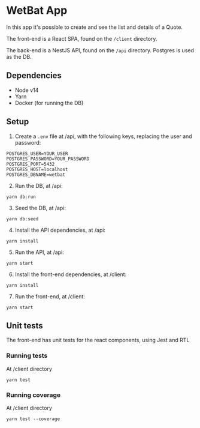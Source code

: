 # WetBat App

In this app it's possible to create and see the list and details of a Quote.

The front-end is a React SPA, found on the `/client` directory.

The back-end is a NestJS API, found on the `/api` directory. Postgres is used as the DB.

## Dependencies

- Node v14
- Yarn
- Docker (for running the DB)

## Setup

1. Create a `.env` file at /api, with the following keys, replacing the user and password:

```
POSTGRES_USER=YOUR_USER
POSTGRES_PASSWORD=YOUR_PASSWORD
POSTGRES_PORT=5432
POSTGRES_HOST=localhost
POSTGRES_DBNAME=wetbat
```

2. Run the DB, at /api:

```
yarn db:run
```

3. Seed the DB, at /api:

```
yarn db:seed
```

4. Install the API dependencies, at /api:

```
yarn install
```

5. Run the API, at /api:

```
yarn start
```

6. Install the front-end dependencies, at /client:

```
yarn install
```

7. Run the front-end, at /client:

```
yarn start
```

## Unit tests

The front-end has unit tests for the react components, using Jest and RTL

### Running tests

At /client directory

```
yarn test
```

### Running coverage

At /client directory

```
yarn test --coverage
```
